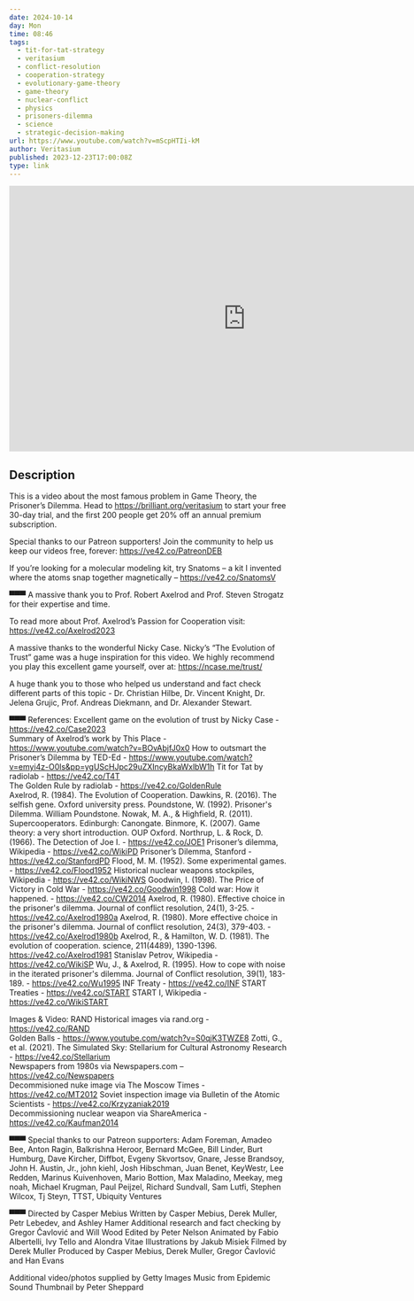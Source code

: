 ```yaml
---
date: 2024-10-14
day: Mon
time: 08:46
tags:
  - tit-for-tat-strategy
  - veritasium
  - conflict-resolution
  - cooperation-strategy
  - evolutionary-game-theory
  - game-theory
  - nuclear-conflict
  - physics
  - prisoners-dilemma
  - science
  - strategic-decision-making
url: https://www.youtube.com/watch?v=mScpHTIi-kM
author: Veritasium
published: 2023-12-23T17:00:08Z
type: link
---
```


<iframe width="854" height="480" src="https://www.youtube.com/embed/mScpHTIi-kM" frameborder="0" allowfullscreen></iframe>

## Description
This is a video about the most famous problem in Game Theory, the Prisoner’s Dilemma. Head to https://brilliant.org/veritasium  to start your free 30-day trial, and the first 200 people get 20% off an annual premium subscription.

Special thanks to our Patreon supporters! Join the community to help us keep our videos free, forever: 
https://ve42.co/PatreonDEB

If you’re looking for a molecular modeling kit, try Snatoms – a kit I invented where the atoms snap together magnetically – https://ve42.co/SnatomsV   


▀▀▀
A massive thank you to Prof. Robert Axelrod and Prof. Steven Strogatz for their expertise and time. 

To read more about Prof. Axelrod’s Passion for Cooperation visit: https://ve42.co/Axelrod2023 

A massive thanks to the wonderful Nicky Case. Nicky’s “The Evolution of Trust” game was a huge inspiration for this video. We highly recommend you play this excellent game yourself, over at: https://ncase.me/trust/ 

A huge thank you to those who helped us understand and fact check different parts of this topic - Dr. Christian Hilbe, Dr. Vincent Knight, Dr. Jelena Grujic, Prof. Andreas Diekmann, and Dr. Alexander Stewart.

▀▀▀
References:
Excellent game on the evolution of trust by Nicky Case - https://ve42.co/Case2023  
Summary of Axelrod’s work by This Place - https://www.youtube.com/watch?v=BOvAbjfJ0x0 
How to outsmart the Prisoner’s Dilemma by TED-Ed - https://www.youtube.com/watch?v=emyi4z-O0ls&pp=ygUScHJpc29uZXIncyBkaWxlbW1h 
Tit for Tat by radiolab - https://ve42.co/T4T   
The Golden Rule by radiolab - https://ve42.co/GoldenRule   
Axelrod, R. (1984). The Evolution of Cooperation.
Dawkins, R. (2016). The selfish gene. Oxford university press.
Poundstone, W. (1992). Prisoner's Dilemma. William Poundstone.
Nowak, M. A., & Highfield, R. (2011). Supercooperators. Edinburgh: Canongate.
Binmore, K. (2007). Game theory: a very short introduction. OUP Oxford.
Northrup, L. & Rock, D. (1966). The Detection of Joe I. - https://ve42.co/JOE1 
Prisoner’s dilemma, Wikipedia - https://ve42.co/WikiPD
Prisoner’s Dilemma, Stanford -  https://ve42.co/StanfordPD 
Flood, M. M. (1952). Some experimental games. - https://ve42.co/Flood1952 
Historical nuclear weapons stockpiles, Wikipedia - https://ve42.co/WikiNWS 
Goodwin, I. (1998). The Price of Victory in Cold War - https://ve42.co/Goodwin1998 
Cold war: How it happened. - https://ve42.co/CW2014 
Axelrod, R. (1980). Effective choice in the prisoner's dilemma. Journal of conflict resolution, 24(1), 3-25. - https://ve42.co/Axelrod1980a 
Axelrod, R. (1980). More effective choice in the prisoner's dilemma. Journal of conflict resolution, 24(3), 379-403. - https://ve42.co/Axelrod1980b 
Axelrod, R., & Hamilton, W. D. (1981). The evolution of cooperation. science, 211(4489), 1390-1396. https://ve42.co/Axelrod1981 
Stanislav Petrov, Wikipedia - https://ve42.co/WikiSP 
Wu, J., & Axelrod, R. (1995). How to cope with noise in the iterated prisoner's dilemma. Journal of Conflict resolution, 39(1), 183-189. - https://ve42.co/Wu1995 
INF Treaty - https://ve42.co/INF 
START Treaties - https://ve42.co/START 
START I, Wikipedia - https://ve42.co/WikiSTART 


Images & Video:
RAND Historical images via rand.org - https://ve42.co/RAND  
Golden Balls - https://www.youtube.com/watch?v=S0qjK3TWZE8
Zotti, G., et al. (2021). The Simulated Sky: Stellarium for Cultural Astronomy Research - https://ve42.co/Stellarium  
Newspapers from 1980s via Newspapers.com  – https://ve42.co/Newspapers  
Decommisioned nuke image via The Moscow Times - https://ve42.co/MT2012 
Soviet inspection image via Bulletin of the Atomic Scientists - https://ve42.co/Krzyzaniak2019  
Decommissioning nuclear weapon via ShareAmerica - https://ve42.co/Kaufman2014 


▀▀▀
Special thanks to our Patreon supporters:
Adam Foreman, Amadeo Bee, Anton Ragin, Balkrishna Heroor, Bernard McGee, Bill Linder, Burt Humburg, Dave Kircher, Diffbot, Evgeny Skvortsov, Gnare, Jesse Brandsoy, John H. Austin, Jr., john kiehl, Josh Hibschman, Juan Benet, KeyWestr, Lee Redden, Marinus Kuivenhoven, Mario Bottion, Max Maladino, Meekay, meg noah, Michael Krugman, Paul Peijzel, Richard Sundvall, Sam Lutfi, Stephen Wilcox, Tj Steyn, TTST, Ubiquity Ventures


▀▀▀
Directed by Casper Mebius
Written by Casper Mebius, Derek Muller, Petr Lebedev, and Ashley Hamer
Additional research and fact checking by Gregor Čavlović and Will Wood
Edited by Peter Nelson
Animated by Fabio Albertelli, Ivy Tello and Alondra Vitae
Illustrations by Jakub Misiek
Filmed by Derek Muller
Produced by Casper Mebius, Derek Muller, Gregor Čavlović and Han Evans

Additional video/photos supplied by Getty Images
Music from Epidemic Sound
Thumbnail by Peter Sheppard
